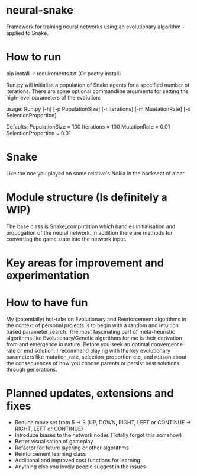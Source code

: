 # neural-snake
Framework for training neural networks using an evolutionary algorithm - applied to Snake.


# How to run
pip install -r requirements.txt (Or poetry install)

Run.py will initialise a population of Snake agents for a specified number of iterations. There are some optional commandline
arguments for setting the high-level parameters of the evolution:

usage: Run.py [-h] [-p PopulationSize] [-i Iterations] [-m MuatationRate] [-s SelectionProportion]

Defaults:
PopulationSize = 100
Iterations = 100 
MutationRate = 0.01
SelectionProportion = 0.01

# Snake
Like the one you played on some relative's Nokia in the backseat of a car.



# Module structure (Is definitely a WIP)
The base class is Snake_computation which handles initialisation and propogation of the neural network. In addition there are methods for 
converting the game state into the network input.


# Key areas for improvement and experimentation



# How to have fun
My (potentially) hot-take on Evolutionary and Reinforcement algorithms in the context of personal projects is to begin with a random and intuition based parameter search.
The most fascinating part of meta-heuristic algorithms like Evolutionary/Genetic algorithms for me is their derivation from and emergence in nature. 
Before you seek an optimal convergence rate or end solution, I recommend playing with the key evolutionary parameters like mutation_rate, selection_proportion etc, and reason about 
the consequences of how you choose parents or persist best solutions through generations.

# Planned updates, extensions and fixes
- Reduce move set from 5 -> 3 (UP, DOWN, RIGHT, LEFT or CONTINUE -> RIGHT, LEFT or CONTINUE)
- Introduce biases to the network nodes (Totally forgot this somehow)
- Better visualisation of gameplay
- Refactor for future layering or other algorithms
- Reinforcement learning class
- Additional and improved cost functions for learning
- Anything else you lovely people suggest in the issues






